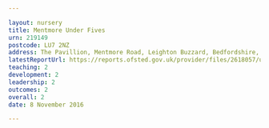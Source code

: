 ```yaml
---

layout: nursery
title: Mentmore Under Fives
urn: 219149
postcode: LU7 2NZ
address: The Pavillion, Mentmore Road, Leighton Buzzard, Bedfordshire, LU7 2NZ
latestReportUrl: https://reports.ofsted.gov.uk/provider/files/2618057/urn/219149.pdf
teaching: 2
development: 2
leadership: 2
outcomes: 2
overall: 2
date: 8 November 2016

---
```

